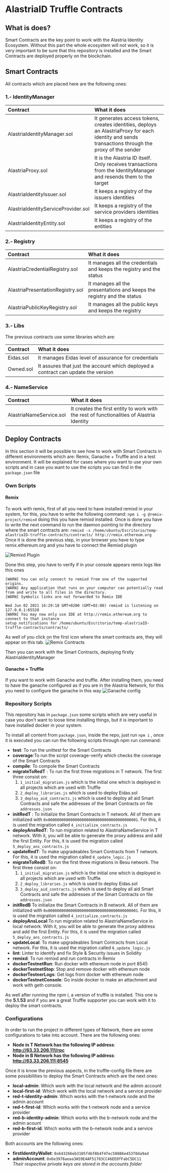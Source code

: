 # AlastriaID Truffle Contracts

## **What is does?**

Smart Contracts are the key point to work with the Alastria Identity Ecosystem. Without this part the whole ecosystem will not work, so it is very important to be sure that this repository is installed and the Smart Contracts are deployed properly on the blockchain.


## Smart Contracts
All contracts which are placed here are the following ones:

### 1.- IdentityManager

| Contract |	What it does |
| :------------- |:-------------|
|AlastriaIdentityManager.sol|It generates access tokens, creates identities, deploys an AlastriaProxy for each identity and sends transactions through the proxy of the sender |
|AlastriaProxy.sol |It is the Alastria ID itself. Only receives transactions from the IdentityManager and resends them to the target |
|AlastriaIdentityIssuer.sol |It keeps a registry of the issuers identities |
|AlastriaIdentityServiceProvider.sol |It keeps a registry of the service providers identities |
|AlastriaIdentityEntity.sol |It keeps a registry of the entities |

### 2.- Registry

|Contract |	What it does |
| :------------- |:-------------|
|AlastriaCredentialRegistry.sol|	It manages all the credentials and keeps the registry and the status |
|AlastriaPresentationRegistry.sol |	It manages all the presentations and keeps the registry and the status |
|AlastriaPublicKeyRegistry.sol |	It manages all the public keys and keeps the registry |

### 3.- Libs

The previous contracts use some libraries which are:

|Contract |	What it does |
| :------------- |:-------------|
|Eidas.sol|	It manages Eidas level of assurance for credentials |
|Owned.sol|	It assures that just the account which deployed a contract can update the version |

### 4.- NameService
|Contract |	What it does |
| :------------- |:-------------|
|AlastriaNameService.sol|	It creates the first entity to work with the rest of functionalities of Alastria Identity |


## Deploy Contracts
In this section it will be possible to see how to work with Smart Contracts in different environments which are: Remix, Ganache + Truffle and in a test environment. It will be explained for cases where you want to use your own scripts and in case you want to use the scripts you can find in the `package.json` file

### Own Scripts

#### Remix
To work with remix, first of all you need to have installed remixd in your system, for this, you have to write the following command:
`` npm i -g @remix-project/remixd `` doing this you have remixd installed. Once is done you have to write the next command to run the daemon pointing to the directory where the smart contracts are: 
``
remixd -s /home/ubuntu/Escritorio/temp-alastriaID-truffle-contracts/contracts/ http://remix.ethereum.org
``
Once it is done the previous step, in your browser you have to type remix.ethereum.org and you have to connect the Remixd plugin

![Remixd Plugin](./images/CaptureRemixdplugin.jpg)

Done this step, you have to verify if in your console appears remix logs like this ones

````
[WARN] You can only connect to remixd from one of the supported origins.
[WARN] Any application that runs on your computer can potentially read from and write to all files in the directory.
[WARN] Symbolic links are not forwarded to Remix IDE

Wed Jun 02 2021 16:29:18 GMT+0200 (GMT+02:00) remixd is listening on 127.0.0.1:65520
[WARN] You may now only use IDE at http://remix.ethereum.org to connect to that instance
setup notifications for /home/ubuntu/Escritorio/temp-alastriaID-truffle-contracts/contracts/
````
As well of you click on the first icon where the smart contracts are, they will appear on this tab.
![Remix Contracts](./images/CaptureContracts.jpg)

Then you can work with the Smart Contracts, deploying firstly AlastriaIdentityManager

#### Ganache + Truffle
If you want to work with Ganache and truffle. After installing them, you need to have the ganache configured as if you are in the Alastria Network, for this you need to configure the ganache in this way
![Ganache config](./images/CaptureGanache.jpg)

### Repository Scripts
This repository has in `package.json` some scripts which are very useful in case you don't want to loose time installing things, but it is important to have installed docker in your system.

To install all content from `package.json`, inside the repo, just run ``npm i`` , once it is executed you can run the following scripts through npm run command:  
- **test**: To run the unittest for the Smart Contracts  
- **coverage**:To run the script coverage-verify which checks the coverage of the Smart Contracts  
- **compile**: To compole the Smart Contracts  
- **migrateToRedT** : To run the first three migrations in T network. The first three consist on:  
  1. `1_initial_migration.js` which is the initial one which is deployed in all projects which are used with Truffle
  2. `2_deploy_libraries.js` which is used to deploy Eidas.sol
  3. `3_deploy_aid_contracts.js` which is used to deploy all aid Smart Contracts and safe the addresses of the Smart Contracts on file `addresses.json`
- **initRedT** : To initialize the Smart Contracts in T network. All of them are initialized with `0x0000000000000000000000000000000000000001`. For this, it is used the migration called `4_initialize_contracts.js`  
- **deployAnsRedT**: To run migration related to AlastriaNameService in T network. With it, you will be able to generate the proxy address and add the first Entity. For this, it is used the migration called `5_deploy_ans_contracts.js`
- **updateRedT**: To make upgradeables Smart Contracts from T network. For this, it is used the migration called `6_update_logic.js`  
- **migrateToRedB**: To run the first three migrations in Besu network. The first three consist on:  
  1. `1_initial_migration.js` which is the initial one which is deployed in all projects which are used with Truffle
  2. `2_deploy_libraries.js` which is used to deploy Eidas.sol
  3. `3_deploy_aid_contracts.js` which is used to deploy all aid Smart Contracts and safe the addresses of the Smart Contracts on file `addresses.json`  
- **initRedB**  To initialize the Smart Contracts in B network. All of them are initialized with `0x0000000000000000000000000000000000000001`. For this, it is used the migration called `4_initialize_contracts.js`  
- **deployAnsLocal**:To run migration related to AlastriaNameService in local network. With it, you will be able to generate the proxy address and add the first Entity. For this, it is used the migration called `5_deploy_ans_contracts.js`  
- **updateLocal**: To make upgradeables Smart Contracts from Local network. For this, it is used the migration called `6_update_logic.js`    
- **lint**: Linter to identify and fix Style & Security issues in Solidity   
- **remixd**: To run remixd and run contracts in Remix  
- **dockerTestnetRun**: Run docker with ethereum node in port 8545  
- **dockerTestnetStop**: Stop and remove docker with ethereum node  
- **dockerTestnerLogs**: Get logs from docker with ethereum node  
- **dockerTestnetConsole**: Go inside docker to make an attachment and work with geth console.  

As well after running the npm i, a version of truffle is installed. This one is the **5.1.53** and if you are a great Truffle supporter you can work with it to deploy the smart contracts.

### Configurations
In order to run the project in different types of Network, there are some configurations to take into account. There are the following ones:  
- **Node in T Network has the following IP address**: **<http://63.33.206.111/rpc>**  
- **Node in B Network has the following IP address**: **<http://63.33.206.111:8545>**

Once it is know the previous aspects, in the truffle-config file there are some possibilities to deploy the Smart Contracts which are the next ones:  

- **local-admin**: Which work with the local network and the admin account  
- **local-first-id**: Which work with the local network and a service provider  
- **red-t-identity-admin**: Which works with the t-network node and the admin account  
- **red-t-first-id**: Which works with the t-network node and a service provider  
- **red-b-identity-admin**: Which works with the b-network node and the admin acount  
- **red-b-first-id**: Which works with the b-network node and a service provider  

Both accounts are the following ones:  
- **firstIdentityWallet**: `0x643266eb3105f4bf8b4f4fec50886e453f0da9ad`  
- **adminAccount**: `0x6e3976aeaa3A59E4AF51783CC46EE0fFabC5DC11`  
_Their respective private keys are stored in the accounts folder_
